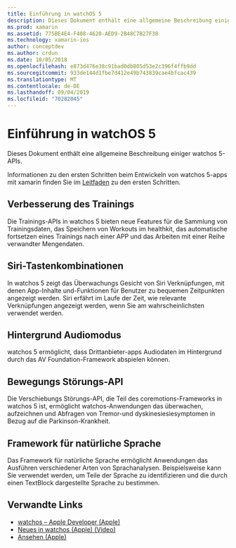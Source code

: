 ```yaml
---
title: Einführung in watchOS 5
description: Dieses Dokument enthält eine allgemeine Beschreibung einiger watchos 5-APIs für xamarin.
ms.prod: xamarin
ms.assetid: 775BE4E4-F408-4620-AED9-2B48C7B27F38
ms.technology: xamarin-ios
author: conceptdev
ms.author: crdun
ms.date: 10/05/2018
ms.openlocfilehash: e873d476e38c91bad0db805d53e2c396f4ffb9dd
ms.sourcegitcommit: 933de144d1fbe7d412e49b743839cae4bfcac439
ms.translationtype: MT
ms.contentlocale: de-DE
ms.lasthandoff: 09/04/2019
ms.locfileid: "70282045"
---
```

# <a name="introduction-to-watchos-5"></a>Einführung in watchOS 5

Dieses Dokument enthält eine allgemeine Beschreibung einiger watchos 5-APIs.

Informationen zu den ersten Schritten beim Entwickeln von watchos 5-apps mit xamarin finden Sie im [Leitfaden](~/ios/platform/introduction-to-ios12/get-started.md) zu den ersten Schritten.

## <a name="workout-improvements"></a>Verbesserung des Trainings

Die Trainings-APIs in watchos 5 bieten neue Features für die Sammlung von Trainingsdaten, das Speichern von Workouts im healthkit, das automatische fortsetzen eines Trainings nach einer APP und das Arbeiten mit einer Reihe verwandter Mengendaten.

## <a name="siri-shortcuts"></a>Siri-Tastenkombinationen

In watchos 5 zeigt das Überwachungs Gesicht von Siri Verknüpfungen, mit denen App-Inhalte und-Funktionen für Benutzer zu bequemen Zeitpunkten angezeigt werden. Siri erfährt im Laufe der Zeit, wie relevante Verknüpfungen angezeigt werden, wenn Sie am wahrscheinlichsten verwendet werden.

## <a name="background-audio-mode"></a>Hintergrund Audiomodus

watchos 5 ermöglicht, dass Drittanbieter-apps Audiodaten im Hintergrund durch das AV Foundation-Framework abspielen können.

## <a name="movement-disorder-api"></a>Bewegungs Störungs-API

Die Verschiebungs Störungs-API, die Teil des coremotions-Frameworks in watchos 5 ist, ermöglicht watchos-Anwendungen das überwachen, aufzeichnen und Abfragen von Tremor-und dyskinesiesiesymptomen in Bezug auf die Parkinson-Krankheit.

## <a name="natural-language-framework"></a>Framework für natürliche Sprache

Das Framework für natürliche Sprache ermöglicht Anwendungen das Ausführen verschiedener Arten von Sprachanalysen. Beispielsweise kann Sie verwendet werden, um Teile der Sprache zu identifizieren und die durch einen TextBlock dargestellte Sprache zu bestimmen.

## <a name="related-links"></a>Verwandte Links

- [watchos – Apple Developer (Apple)](https://developer.apple.com/watchOS/)
- [Neues in watchos (Apple) (Video)](https://developer.apple.com/videos/play/wwdc2018/206/)
- [Ansehen (Apple)](https://www.apple.com/watch/)
